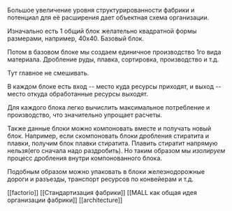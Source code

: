 Большое увеличение уровня структурированности фабрики и потенциал для её расширения дает объектная схема организации.

Изначально есть 1 общий блок желательно квадратной формы размерами, например, 40х40. Базовый блок.

Потом в базовом блоке мы создаем единичное производство 1го вида материала. Дробление руды, плавка, сортировка, производство и т.д.

Тут главное не смешивать.

В каждом блоке есть вход -- место куда ресурсы приходят, и выход -- место откуда обработанные ресурсы выходят.

Для каждого блока легко вычислить максимальное потребление и производство, что значительно упрощает расчеты.

Также данные блоки можно компоновать вместе и получать новый блок.
Например, если скомпоновать блоки дробления стиратита и плавки, получим блок плавки стиратита. Плавить стиратит напрямую нельзя(его сначала надо раздробить). Но таким образом мы *изолируем* процесс дробления внутри компонованного блока.

Подобным образом можно упаковать в блоки железнодорожные дороги и разъезды, транспорт ресурсов по конвейерам и т.д.

[[factorio]] [[Стандартизация фабрики]] [[MALL как общая идея организации фабрики]]
[[architecture]]